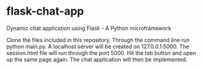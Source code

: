 # flask-chat-app
Dynamic chat application using Flask - A Python microframework

Clone the files included in this repository.
Through the command line run python main.py.
A localhost server will be created on 127.0.0.1:5000.
The session.html file will run through the port 5000.
Hit the tab button and open up the same page again.
The chat application will then be implemented.

